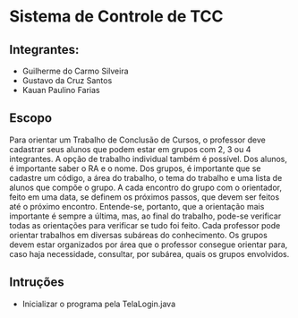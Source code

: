 # Sistema de Controle de TCC
## Integrantes:
- Guilherme do Carmo Silveira 
- Gustavo da Cruz Santos
- Kauan Paulino Farias 
## Escopo
Para orientar um Trabalho de Conclusão de Cursos, o professor deve cadastrar seus alunos que
podem estar em grupos com 2, 3 ou 4 integrantes. A opção de trabalho individual também é
possível. Dos alunos, é importante saber o RA e o nome. Dos grupos, é importante que se
cadastre um código, a área do trabalho, o tema do trabalho e uma lista de alunos que compõe
o grupo.
A cada encontro do grupo com o orientador, feito em uma data, se definem os próximos passos,
que devem ser feitos até o próximo encontro. Entende-se, portanto, que a orientação mais
importante é sempre a última, mas, ao final do trabalho, pode-se verificar todas as orientações
para verificar se tudo foi feito.
Cada professor pode orientar trabalhos em diversas subáreas do conhecimento. Os grupos
devem estar organizados por área que o professor consegue orientar para, caso haja
necessidade, consultar, por subárea, quais os grupos envolvidos.

## Intruções
- Inicializar o programa pela TelaLogin.java
